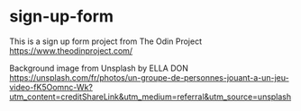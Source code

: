 # sign-up-form

This is a sign up form project from The Odin Project https://www.theodinproject.com/

Background image from Unsplash by ELLA DON https://unsplash.com/fr/photos/un-groupe-de-personnes-jouant-a-un-jeu-video-fK5Oomnc-Wk?utm_content=creditShareLink&utm_medium=referral&utm_source=unsplash